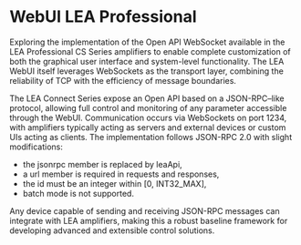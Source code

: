 # WebUI LEA Professional
Exploring the implementation of the Open API WebSocket available in the LEA Professional CS Series amplifiers to enable complete customization of both the graphical user interface and system-level functionality. The LEA WebUI itself leverages WebSockets as the transport layer, combining the reliability of TCP with the efficiency of message boundaries.

The LEA Connect Series expose an Open API based on a JSON-RPC–like protocol, allowing full control and monitoring of any parameter accessible through the WebUI. Communication occurs via WebSockets on port 1234, with amplifiers typically acting as servers and external devices or custom UIs acting as clients. The implementation follows JSON-RPC 2.0 with slight modifications:

- the jsonrpc member is replaced by leaApi,
- a url member is required in requests and responses,
- the id must be an integer within [0, INT32_MAX],
- batch mode is not supported.

Any device capable of sending and receiving JSON-RPC messages can integrate with LEA amplifiers, making this a robust baseline framework for developing advanced and extensible control solutions.
